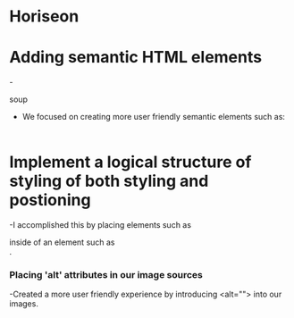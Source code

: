 # Horiseon

# Adding semantic HTML elements
-<div> soup
- We focused on creating more user friendly semantic elements such as:
    <header>
    <article>
    <section>
    <footer>

# Implement a logical structure of styling of both styling and postioning
-I accomplished this by placing elements such as <section> inside of an element such as <article>.

# Placing 'alt' attributes in our image sources
-Created a more user friendly experience by introducing <alt=""> into our images. 
